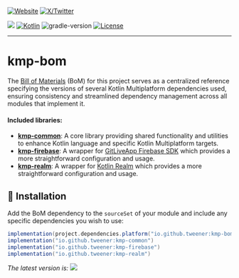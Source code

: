 [![Website](https://img.shields.io/badge/Author-vivienmahe.com-orange)](https://vivienmahe.com/)
[![X/Twitter](https://img.shields.io/twitter/follow/VivienMahe)](https://twitter.com/VivienMahe)

[![](https://img.shields.io/maven-metadata/v?metadataUrl=https%3A%2F%2Fs01.oss.sonatype.org%2Fservice%2Flocal%2Frepo_groups%2Fpublic%2Fcontent%2Fio%2Fgithub%2Ftweener%2Fkmp-bom%2Fmaven-metadata.xml)](https://central.sonatype.com/artifact/io.github.tweener/kmp-bom)
[![Kotlin](https://img.shields.io/badge/kotlin-2.0.21-blue.svg?logo=kotlin)](http://kotlinlang.org)
![gradle-version](https://img.shields.io/badge/gradle-8.5.2-blue?logo=gradle)
[![License](https://img.shields.io/badge/License-Apache%202.0-green.svg)](https://opensource.org/licenses/Apache-2.0)

---

# kmp-bom

The [Bill of Materials](https://maven.apache.org/guides/introduction/introduction-to-dependency-mechanism.html#bill-of-materials-bom-poms) (BoM) for this project serves as a centralized reference specifying the versions of several Kotlin Multiplatform dependencies used, ensuring consistency and streamlined dependency management across all modules that implement it.

#### Included libraries:
- **[kmp-common](https://github.com/Tweener/kmp-bom/tree/main/kmp-common)**: A core library providing shared functionality and utilities to enhance Kotlin language and specific Kotlin Multiplatform targets.
- **[kmp-firebase](https://github.com/Tweener/kmp-bom/tree/main/kmp-firebase)**: A wrapper for [GitLiveApp Firebase SDK](https://github.com/GitLiveApp/firebase-kotlin-sdk) which provides a more straightforward configuration and usage.
- **[kmp-realm](https://github.com/Tweener/kmp-bom/tree/main/kmp-realm)**: A wrapper for [Kotlin Realm](https://github.com/realm/realm-kotlin) which provides a more straightforward configuration and usage.

## 💾 Installation

Add the BoM dependency to the `sourceSet` of your module and include any specific dependencies you wish to use:

```groovy
implementation(project.dependencies.platform("io.github.tweener:kmp-bom:$kmp-bom_version")) // Mandatory
implementation("io.github.tweener:kmp-common")
implementation("io.github.tweener:kmp-firebase")
implementation("io.github.tweener:kmp-realm")
```

_The latest version is: [![](https://img.shields.io/maven-metadata/v?metadataUrl=https%3A%2F%2Fs01.oss.sonatype.org%2Fservice%2Flocal%2Frepo_groups%2Fpublic%2Fcontent%2Fio%2Fgithub%2Ftweener%2Fkmp-bom%2Fmaven-metadata.xml)](https://central.sonatype.com/artifact/io.github.tweener/kmp-bom)_
